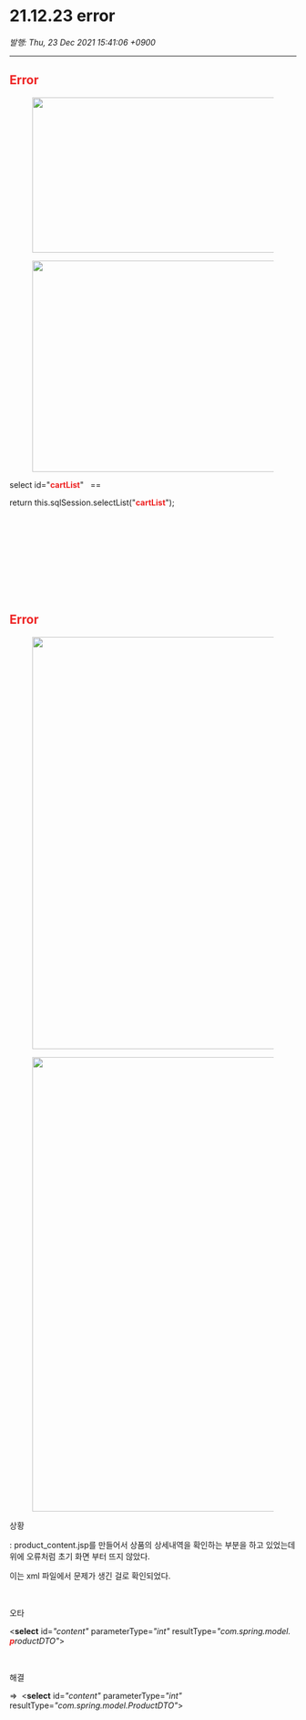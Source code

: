 # 21.12.23 error

*발행: Thu, 23 Dec 2021 15:41:06 +0900*

---

<h2><span style="color: #ee2323;"><b>Error</b></span></h2>
<p><figure class="imageblock alignCenter"><span><img height="272" src="https://blog.kakaocdn.net/dn/A3XBG/btroAA6gAzf/IB04pnoEWhaYXNx9oaw9a1/img.png" width="1118" /></span></figure>
<figure class="imageblock alignCenter"><span><img height="370" src="https://blog.kakaocdn.net/dn/MM6X6/btroEzyeZUv/6rWKoc80KB7LTHBAmVEHd1/img.png" width="952" /></span></figure>
</p>
<p>select id="<span style="color: #ee2323;"><b>cartList</b></span>"&nbsp; &nbsp;==&nbsp;</p>
<p><span><span> </span></span>return<span> </span>this<span>.</span><span>sqlSession</span><span>.</span><span>selectList</span><span>(</span><span>"<b><span style="color: #ee2323;">cartList</span></b>"</span><span>)</span><span>;</span></p>
<p>&nbsp;</p>
<p>&nbsp;</p>
<p>&nbsp;</p>
<p>&nbsp;</p>
<p>&nbsp;</p>
<h2><span style="color: #ee2323;"><b>Error</b></span></h2>
<p><figure class="imageblock alignCenter"><span><img height="722" src="https://blog.kakaocdn.net/dn/vJEf1/btroDheyt1v/IK2TbwgiH5nbKFFV9wrhs1/img.png" width="3196" /></span></figure>
<figure class="imageblock alignCenter"><span><img height="796" src="https://blog.kakaocdn.net/dn/bRh3sl/btroFMxYf3v/xSYUaykGpVpt2q2QoyHzKK/img.png" width="2204" /></span></figure>
</p>
<p><span>상황</span><span></span></p>
<p><span>: product_content.jsp를 만들어서 상품의 상세내역을 확인하는 부분을 하고 있었는데 위에 오류처럼 초기 화면 부터 뜨지 않았다.</span></p>
<p><span>이는 xml 파일에서 문제가 생긴 걸로 확인되었다.</span></p>
<p>&nbsp;</p>
<p><span>오타</span></p>
<p><span><span> </span></span><span>&lt;</span><span><b>select</b></span><span> </span><span>id</span><span>=</span><i>"content"</i><span> </span><span>parameterType</span><span>=</span><i>"int"</i><span> </span><span>resultType</span><span>=</span><i>"com.spring.model. <span style="color: #ee2323;"><b>p</b></span>roductDTO"</i><span>&gt;</span></p>
<p>&nbsp;</p>
<p><span><span>해결</span></span></p>
<p><span><span></span></span><span>=&gt;&nbsp; &lt;</span><span><b>select</b></span><span> </span><span>id</span><span>=</span><i>"content"</i><span> </span><span>parameterType</span><span>=</span><i>"int"</i><span> </span><span>resultType</span><span>=</span><i>"com.spring.model.ProductDTO"</i><span>&gt;</span></p>
<p>&nbsp;</p>
<p>&nbsp;</p>